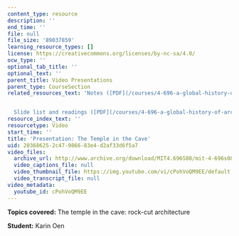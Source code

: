 ```yaml
---
content_type: resource
description: ''
end_time: ''
file: null
file_size: '89037859'
learning_resource_types: []
license: https://creativecommons.org/licenses/by-nc-sa/4.0/
ocw_type: ''
optional_tab_title: ''
optional_text: ''
parent_title: Video Presentations
parent_type: CourseSection
related_resources_text: 'Notes ([PDF](/courses/4-696-a-global-history-of-architecture-writing-seminar-spring-2008/resources/mit4_696s08_project06_notes))


  Slide list and readings ([PDF](/courses/4-696-a-global-history-of-architecture-writing-seminar-spring-2008/resources/mit4_696s08_project06_read))'
resource_index_text: ''
resourcetype: Video
start_time: ''
title: 'Presentation: The Temple in the Cave'
uid: 20368625-2c47-9866-83e4-d2af33d6f5a7
video_files:
  archive_url: http://www.archive.org/download/MIT4.696S08/mit-4-696s08-karin-oen_300k.mp4
  video_captions_file: null
  video_thumbnail_file: https://img.youtube.com/vi/cPohVoQM9EE/default.jpg
  video_transcript_file: null
video_metadata:
  youtube_id: cPohVoQM9EE
---
```


**Topics covered:** The temple in the cave: rock-cut architecture

**Student:** Karin Oen

